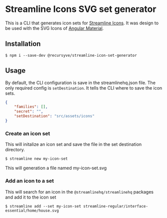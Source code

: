 # Streamline Icons SVG set generator

This is a CLI that generates icon sets for [Streamline Icons](https://streamlinehq.com). It was design to be used with the SVG Icons of [Angular Material](https://material.angular.io/components/icon/overview#svg-icons).

## Installation

```
$ npm i --save-dev @recursyve/streamline-icon-set-generator
```

## Usage

By default, the CLI configuration is save in the streamlinehq.json file. The only required config is `setDestination`. It tells the CLI where to save the icon sets.

```json
{
    "families": [],
    "secret": "",
    "setDestination": "src/assets/icons"
}
```

### Create an icon set

This will initalize an icon set and save the file in the set destination directory.

```
$ streamline new my-icon-set
```

This will generation a file named my-icon-set.svg

### Add an icon to a set

This will search for an icon in the `@streamlinehq/streamlinehq` packages and add it to the icon set

```
$ streamline add --set my-icon-set streamline-regular/interface-essential/home/house.svg
```
